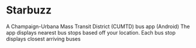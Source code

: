 # Starbuzz
A Champaign-Urbana Mass Transit District (CUMTD) bus app (Android)
The app displays nearest bus stops based off your location.
Each bus stop displays closest arriving buses 
